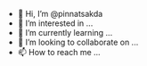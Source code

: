 - 👋 Hi, I’m @pinnatsakda
- 👀 I’m interested in ...
- 🌱 I’m currently learning ...
- 💞️ I’m looking to collaborate on ...
- 📫 How to reach me ...

<!---
pinnatsakda/pinnatsakda is a ✨ special ✨ repository because its `README.md` (this file) appears on your GitHub profile.
You can click the Preview link to take a look at your changes.
--->
